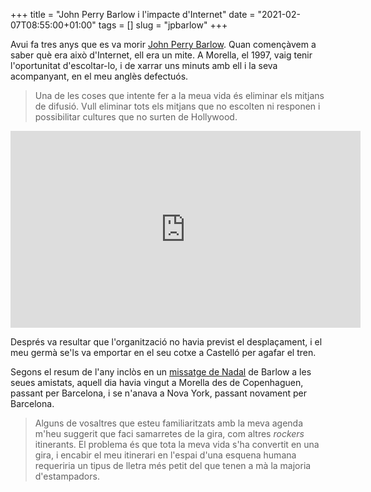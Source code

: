 +++
title = "John Perry Barlow i l'impacte d'Internet"
date = "2021-02-07T08:55:00+01:00"
tags = []
slug = "jpbarlow"
+++

Avui fa tres anys que es va morir [John Perry Barlow](https://ca.wikipedia.org/wiki/John_Perry_Barlow). Quan començàvem a saber què era això d'Internet, ell era un mite. A Morella, el 1997, vaig tenir l'oportunitat d'escoltar-lo, i de xarrar uns minuts amb ell i la seva acompanyant, en el meu anglès defectuós.

> Una de les coses que intente fer a la meua vida és eliminar els mitjans de difusió. Vull eliminar tots els mitjans que no escolten ni responen i possibilitar cultures que no surten de Hollywood.

<iframe width="560" height="315" src="https://www.youtube-nocookie.com/embed/qAMQ5tqph2w" frameborder="0" allow="accelerometer; autoplay; clipboard-write; encrypted-media; gyroscope; picture-in-picture" allowfullscreen></iframe>

Després va resultar que l'organització no havia previst el desplaçament, i el meu germà se'ls va emportar en el seu cotxe a Castelló per agafar el tren.

Segons el resum de l'any inclòs en un [missatge de Nadal](http://scripting.com/97/12/stories/barlowChristmasSpecial.html) de Barlow a les seues amistats, aquell dia havia vingut a Morella des de Copenhaguen, passant per Barcelona, i se n'anava a Nova York, passant novament per Barcelona.

> Alguns de vosaltres que esteu familiaritzats amb la meva agenda m'heu suggerit que faci samarretes de la gira, com altres *rockers* itinerants. El problema és que tota la meva vida s'ha convertit en una gira, i encabir el meu itinerari en l'espai d'una esquena humana requeriria un tipus de lletra més petit del que tenen a mà la majoria d'estampadors.